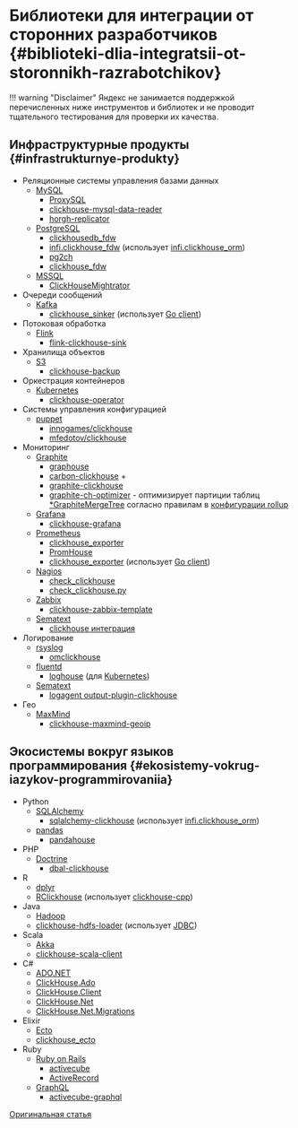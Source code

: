 # Библиотеки для интеграции от сторонних разработчиков {#biblioteki-dlia-integratsii-ot-storonnikh-razrabotchikov}

!!! warning "Disclaimer"
    Яндекс не занимается поддержкой перечисленных ниже инструментов и библиотек и не проводит тщательного тестирования для проверки их качества.

## Инфраструктурные продукты {#infrastrukturnye-produkty}

-   Реляционные системы управления базами данных
    -   [MySQL](https://www.mysql.com)
        -   [ProxySQL](https://github.com/sysown/proxysql/wiki/ClickHouse-Support)
        -   [clickhouse-mysql-data-reader](https://github.com/Altinity/clickhouse-mysql-data-reader)
        -   [horgh-replicator](https://github.com/larsnovikov/horgh-replicator)
    -   [PostgreSQL](https://www.postgresql.org)
        -   [clickhousedb\_fdw](https://github.com/Percona-Lab/clickhousedb_fdw)
        -   [infi.clickhouse\_fdw](https://github.com/Infinidat/infi.clickhouse_fdw) (использует [infi.clickhouse\_orm](https://github.com/Infinidat/infi.clickhouse_orm))
        -   [pg2ch](https://github.com/mkabilov/pg2ch)
        -   [clickhouse\_fdw](https://github.com/adjust/clickhouse_fdw)
    -   [MSSQL](https://en.wikipedia.org/wiki/Microsoft_SQL_Server)
        -   [ClickHouseMightrator](https://github.com/zlzforever/ClickHouseMigrator)
-   Очереди сообщений
    -   [Kafka](https://kafka.apache.org)
        -   [clickhouse\_sinker](https://github.com/housepower/clickhouse_sinker) (использует [Go client](https://github.com/ClickHouse/clickhouse-go/))
-   Потоковая обработка
    -   [Flink](https://flink.apache.org)
        -   [flink-clickhouse-sink](https://github.com/ivi-ru/flink-clickhouse-sink)
-   Хранилища объектов
    -   [S3](https://en.wikipedia.org/wiki/Amazon_S3)
        -   [clickhouse-backup](https://github.com/AlexAkulov/clickhouse-backup)
-   Оркестрация контейнеров
    -   [Kubernetes](https://kubernetes.io)
        -   [clickhouse-operator](https://github.com/Altinity/clickhouse-operator)
-   Системы управления конфигурацией
    -   [puppet](https://puppet.com)
        -   [innogames/clickhouse](https://forge.puppet.com/innogames/clickhouse)
        -   [mfedotov/clickhouse](https://forge.puppet.com/mfedotov/clickhouse)
-   Мониторинг
    -   [Graphite](https://graphiteapp.org)
        -   [graphouse](https://github.com/yandex/graphouse)
        -   [carbon-clickhouse](https://github.com/lomik/carbon-clickhouse) +
        -   [graphite-clickhouse](https://github.com/lomik/graphite-clickhouse)
        -   [graphite-ch-optimizer](https://github.com/innogames/graphite-ch-optimizer) - оптимизирует партиции таблиц [\*GraphiteMergeTree](../../engines/table_engines/mergetree_family/graphitemergetree.md#graphitemergetree) согласно правилам в [конфигурации rollup](../../engines/table_engines/mergetree_family/graphitemergetree.md#rollup-configuration)
    -   [Grafana](https://grafana.com/)
        -   [clickhouse-grafana](https://github.com/Vertamedia/clickhouse-grafana)
    -   [Prometheus](https://prometheus.io/)
        -   [clickhouse\_exporter](https://github.com/f1yegor/clickhouse_exporter)
        -   [PromHouse](https://github.com/Percona-Lab/PromHouse)
        -   [clickhouse\_exporter](https://github.com/hot-wifi/clickhouse_exporter) (использует [Go client](https://github.com/kshvakov/clickhouse/))
    -   [Nagios](https://www.nagios.org/)
        -   [check\_clickhouse](https://github.com/exogroup/check_clickhouse/)
        -   [check\_clickhouse.py](https://github.com/innogames/igmonplugins/blob/master/src/check_clickhouse.py)
    -   [Zabbix](https://www.zabbix.com)
        -   [clickhouse-zabbix-template](https://github.com/Altinity/clickhouse-zabbix-template)
    -   [Sematext](https://sematext.com/)
        -   [clickhouse интеграция](https://github.com/sematext/sematext-agent-integrations/tree/master/clickhouse)
-   Логирование
    -   [rsyslog](https://www.rsyslog.com/)
        -   [omclickhouse](https://www.rsyslog.com/doc/master/configuration/modules/omclickhouse.html)
    -   [fluentd](https://www.fluentd.org)
        -   [loghouse](https://github.com/flant/loghouse) (для [Kubernetes](https://kubernetes.io))
    -   [Sematext](https://www.sematext.com/logagent)
        -   [logagent output-plugin-clickhouse](https://sematext.com/docs/logagent/output-plugin-clickhouse/)
-   Гео
    -   [MaxMind](https://dev.maxmind.com/geoip/)
        -   [clickhouse-maxmind-geoip](https://github.com/AlexeyKupershtokh/clickhouse-maxmind-geoip)

## Экосистемы вокруг языков программирования {#ekosistemy-vokrug-iazykov-programmirovaniia}

-   Python
    -   [SQLAlchemy](https://www.sqlalchemy.org)
        -   [sqlalchemy-clickhouse](https://github.com/cloudflare/sqlalchemy-clickhouse) (использует [infi.clickhouse\_orm](https://github.com/Infinidat/infi.clickhouse_orm))
    -   [pandas](https://pandas.pydata.org)
        -   [pandahouse](https://github.com/kszucs/pandahouse)
- PHP
    -   [Doctrine](https://www.doctrine-project.org/)
        -   [dbal-clickhouse](https://packagist.org/packages/friendsofdoctrine/dbal-clickhouse)
-   R
    -   [dplyr](https://db.rstudio.com/dplyr/)
    -   [RClickhouse](https://github.com/IMSMWU/RClickhouse) (использует [clickhouse-cpp](https://github.com/artpaul/clickhouse-cpp))
-   Java
    -   [Hadoop](http://hadoop.apache.org)
    -   [clickhouse-hdfs-loader](https://github.com/jaykelin/clickhouse-hdfs-loader) (использует [JDBC](../../sql_reference/table_functions/jdbc.md))
-   Scala
    -   [Akka](https://akka.io)
    -   [clickhouse-scala-client](https://github.com/crobox/clickhouse-scala-client)
-   C\#
    -   [ADO.NET](https://docs.microsoft.com/en-us/dotnet/framework/data/adonet/ado-net-overview)
    -   [ClickHouse.Ado](https://github.com/killwort/ClickHouse-Net)
    -   [ClickHouse.Client](https://github.com/DarkWanderer/ClickHouse.Client)
    -   [ClickHouse.Net](https://github.com/ilyabreev/ClickHouse.Net)
    -   [ClickHouse.Net.Migrations](https://github.com/ilyabreev/ClickHouse.Net.Migrations)
-   Elixir
    -   [Ecto](https://github.com/elixir-ecto/ecto)
    -   [clickhouse\_ecto](https://github.com/appodeal/clickhouse_ecto)
-   Ruby
    -   [Ruby on Rails](https://rubyonrails.org/)
        -   [activecube](https://github.com/bitquery/activecube)
        -   [ActiveRecord](https://github.com/PNixx/clickhouse-activerecord) 
    -   [GraphQL](https://github.com/graphql)
        -   [activecube-graphql](https://github.com/bitquery/activecube-graphql)
        
[Оригинальная статья](https://clickhouse.tech/docs/ru/interfaces/third-party/integrations/) <!--hide-->
